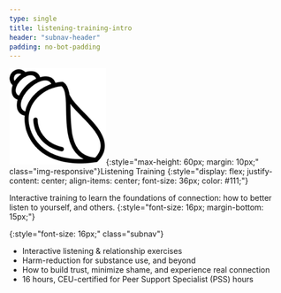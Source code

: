 ```yaml
---
type: single
title: listening-training-intro
header: "subnav-header"
padding: no-bot-padding
---
```


![](/assets/images/listening-training/listening-training-icon.png){:style="max-height: 60px; margin: 10px;" class="img-responsive"}Listening&nbsp;Training
{:style="display: flex; justify-content: center; align-items: center; font-size: 36px; color: #111;"}

Interactive training to learn the foundations of connection: how to better listen to yourself, and others.
{:style="font-size: 16px; margin-bottom: 15px;"}

{:style="font-size: 16px;" class="subnav"}
- Interactive listening & relationship exercises
- Harm-reduction for substance use, and beyond
- How to build trust, minimize shame, and experience real connection
- 16 hours, CEU-certified for Peer Support Specialist (PSS) hours
